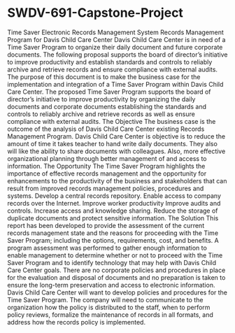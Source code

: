 # SWDV-691-Capstone-Project
Time Saver Electronic Records Management System
Records Management Program for Davis Child Care Center
Davis Child Care Center is in need of a Time Saver Program to organize their daily document and future corporate documents. The following proposal supports the board of director’s initiative to improve productivity and establish standards and controls to reliably archive and retrieve records and ensure compliance with external audits. The purpose of this document is to make the business case for the implementation and integration of a Time Saver Program within Davis Child Care Center. The proposed Time Saver Program supports the board of director’s initiative to improve productivity by organizing the daily documents and corporate documents establishing the standards and controls to reliably archive and retrieve records as well as ensure compliance with external audits.
The Objective
The business case is the outcome of the analysis of Davis Child Care Center existing Records Management Program. Davis Child Care Center is objective is to  reduce the amount of time it takes teacher to hand write daily documents. They also will like the ability to share documents with colleagues. Also, more effective organizational planning through better management of and access to information.
The Opportunity
The Time Saver Program highlights the importance of effective records management and the opportunity for enhancements to the productivity of the business and stakeholders that can result from improved records management policies, procedures and systems. Develop a central records repository. Enable access to company records over the Internet. Improve worker productivity Improve audits and controls. Increase access and knowledge sharing. Reduce the storage of duplicate documents and protect sensitive information.
The Solution
This report has been developed to provide the assessment of the current records management state and the reasons for proceeding with the Time Saver Program; including the options, requirements, cost, and benefits. A program assessment was performed to gather enough information to enable management to determine whether or not to proceed with the Time Saver Program and to identify technology that may help with Davis Child Care Center goals.
There are no corporate policies and procedures in place for the evaluation and disposal of documents and no preparation is taken to ensure the long-term preservation and access to electronic information. Davis Child Care Center will want to develop policies and procedures for the Time Saver Program. The company will need to communicate to the organization how the policy is distributed to the staff, when to perform policy reviews, formalize the maintenance of records in all formats, and address how the records policy is implemented. 
